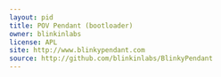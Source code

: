 ```yaml
---
layout: pid
title: POV Pendant (bootloader)
owner: blinkinlabs
license: APL
site: http://www.blinkypendant.com
source: http://github.com/blinkinlabs/BlinkyPendant
---
```



